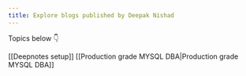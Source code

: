 ```yaml
---
title: Explore blogs published by Deepak Nishad
---
```


Topics below 👇

[[Deepnotes setup]]
[[Production grade MYSQL DBA|Production grade MYSQL DBA]]
